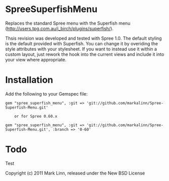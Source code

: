 SpreeSuperfishMenu
==================

Replaces the standard Spree menu with the Superfish menu (http://users.tpg.com.au/j_birch/plugins/superfish/).

Thsis revision was developed and tested with Spree 1.0.  The default styling is the default provided with Superfish.  You can change it by overiding the style attributes with your stylesheet.  If you want to instead use it within a custom layout, just rework the hook into the current views and include it into your view where appropriate.

Installation
============

Add the following to your Gemspec file:

	gem "spree_superfish_menu", :git => 'git://github.com/markalinn/Spree-Superfish-Menu.git'
	
		or for Spree 0.60.x
	
	gem "spree_superfish_menu", :git => 'git://github.com/markalinn/Spree-Superfish-Menu.git', :branch => '0-60'


Todo
====
Test

Copyright (c) 2011 Mark Linn, released under the New BSD License
